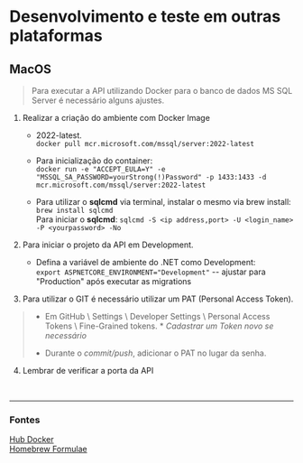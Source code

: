 # Desenvolvimento e teste em outras plataformas

## MacOS

> Para executar a API utilizando Docker para o banco de dados MS SQL Server é necessário alguns ajustes.

1. Realizar a criação do ambiente com Docker Image
    * 2022-latest. <br>
    `` docker pull mcr.microsoft.com/mssql/server:2022-latest ``

    * Para inicialização do container: <br>
    ``docker run -e "ACCEPT_EULA=Y" -e "MSSQL_SA_PASSWORD=yourStrong(!)Password" -p 1433:1433 -d mcr.microsoft.com/mssql/server:2022-latest``

    * Para utilizar o **sqlcmd** via terminal, instalar o mesmo via brew install: <br>
    `` brew install sqlcmd `` <br>
    Para iniciar o **sqlcmd**:
    `` sqlcmd -S <ip address,port> -U <login_name> -P <yourpassword> -No ``

2. Para iniciar o projeto da API em Development.
    * Defina a variável de ambiente do .NET como Development: <br>
    `` export ASPNETCORE_ENVIRONMENT="Development" `` -- ajustar para "Production" após executar as migrations 

3. Para utilizar o GIT é necessário utilizar um PAT (Personal Access Token).
>    - Em GitHub \ Settings \ Developer Settings \ Personal Access Tokens \ Fine-Grained tokens.    \* *Cadastrar um Token novo se necessário*
>
>    - Durante o *commit/push*, adicionar o PAT no lugar da senha. 

4. Lembrar de verificar a porta da API

<br>

---
### Fontes

[Hub Docker](https://hub.docker.com/r/microsoft/mssql-server) <br>
[Homebrew Formulae](https://formulae.brew.sh/formula/sqlcmd)